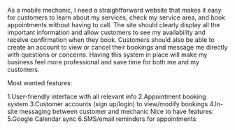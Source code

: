 As a mobile mechanic, I need a straightforward website that makes it easy for customers to learn about my services, check my service area, and book appointments without having to call. The site should clearly display all the important information and allow customers to see my availability and receive confirmation when they book. Customers should also be able to create an account to view or cancel their bookings and message me directly with questions or concerns. Having this system in place will make my business feel more professional and save time for both me and my customers.
 
Most wanted features:

1.User-friendly interface with all relevant info
2.Appointment booking system
3.Customer accounts (sign up/login) to view/modify bookings
4.In-site messaging between customer and mechanic
Nice to have features:
5.Google Calendar sync 
6.SMS/email reminders for appointments
